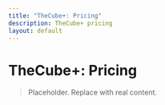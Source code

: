```yaml
---
title: "TheCube+: Pricing"
description: TheCube+ pricing
layout: default
---
```

# TheCube+: Pricing

> Placeholder. Replace with real content.
